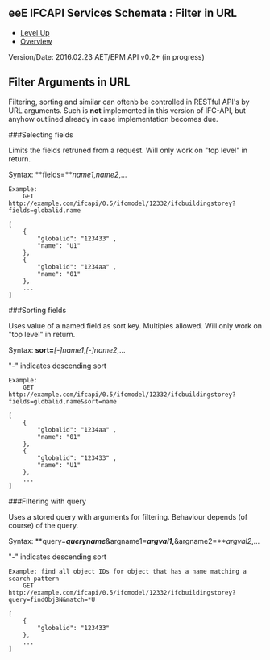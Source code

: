 ## eeE IFCAPI Services Schemata : Filter in URL ##

* [Level Up](../README.md)
* [Overview](./README.md)

Version/Date: 2016.02.23 AET/EPM  API v0.2+ (in progress)


## Filter Arguments in URL

Filtering, sorting and similar can oftenb be controlled in RESTful API's by URL arguments. Such is **not** implemented in this version of IFC-API, but anyhow outlined already in case implementation becomes due.

###Selecting fields

Limits the fields retruned from a request. Will only work on "top level" in return.

Syntax: **fields=***name1*,*name2*,...


```
Example: 
    GET http://example.com/ifcapi/0.5/ifcmodel/12332/ifcbuildingstorey?fields=globalid,name

[
	{
		"globalid": "123433" ,
		"name": "U1" 
	},
	{
		"globalid": "1234aa" ,
		"name": "01" 
	},
	...
] 
```


###Sorting fields

Uses value of a named field as sort key. Multiples allowed. Will only work on "top level" in return.


Syntax: **sort=***[-]name1*,*[-]name2*,...

"-" indicates descending sort

```
Example: 
    GET http://example.com/ifcapi/0.5/ifcmodel/12332/ifcbuildingstorey?fields=globalid,name&sort=name

[
	{
		"globalid": "1234aa" ,
		"name": "01" 
	},
	{
		"globalid": "123433" ,
		"name": "U1" 
	},
	...
] 
```

###Filtering with query

Uses a stored query with arguments for filtering. Behaviour depends (of course) of the query.


Syntax: **query=***queryname***&argname1=***argval1*,**&argname2=***argval2*,...

"-" indicates descending sort

```
Example: find all object IDs for object that has a name matching a search pattern
    GET http://example.com/ifcapi/0.5/ifcmodel/12332/ifcbuildingstorey?query=findObjBN&match=*U

[
	{
		"globalid": "123433" 
	},
	...
] 
```
